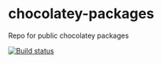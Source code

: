 # chocolatey-packages
Repo for public chocolatey packages

[![Build status](https://ci.appveyor.com/api/projects/status/nm0275bw4n6iy4x5/branch/master?svg=true)](https://ci.appveyor.com/project/corux/chocolatey-packages/branch/master)
